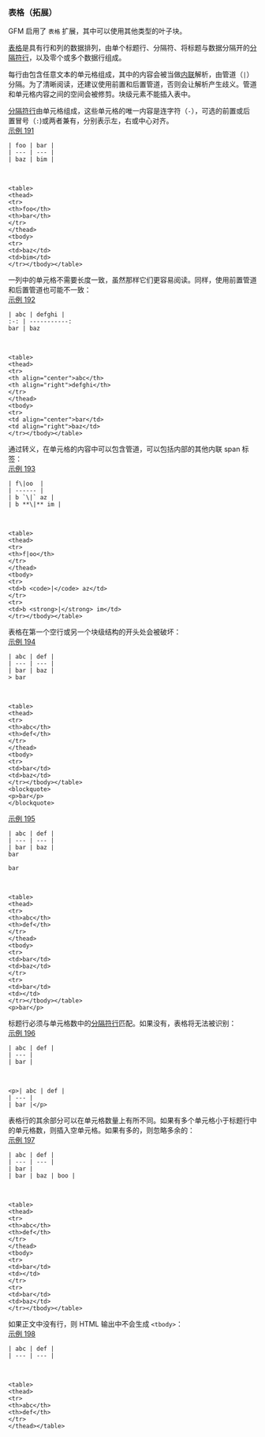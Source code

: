 ### 表格（拓展）

GFM 启用了 `表格` 扩展，其中可以使用其他类型的叶子块。

[表格](https://github.github.com/gfm/#table)是具有行和列的数据排列，由单个标题行、分隔符、将标题与数据分隔开的[分隔符行](https://github.github.com/gfm/#delimiter-row)，以及零个或多个数据行组成。

每行由包含任意文本的单元格组成，其中的内容会被当做[内联](https://github.github.com/gfm/#inlines)解析，由管道（`|`）分隔。为了清晰阅读，还建议使用前置和后置管道，否则会让解析产生歧义。管道和单元格内容之间的空间会被修剪。块级元素不能插入表中。

[分隔符行](https://github.github.com/gfm/#delimiter-row)由单元格组成，这些单元格的唯一内容是连字符（`-`），可选的前置或后置冒号（`:`)或两者兼有，分别表示左，右或中心对齐。    
[示例 191](https://github.github.com/gfm/#example-191)  

    | foo | bar |
    | --- | --- |
    | baz | bim |

   

    <table>
    <thead>
    <tr>
    <th>foo</th>
    <th>bar</th>
    </tr>
    </thead>
    <tbody>
    <tr>
    <td>baz</td>
    <td>bim</td>
    </tr></tbody></table>

一列中的单元格不需要长度一致，虽然那样它们更容易阅读。同样，使用前置管道和后置管道也可能不一致：  
[示例 192](https://github.github.com/gfm/#example-192)  

    | abc | defghi |
    :-: | -----------:
    bar | baz

   

    <table>
    <thead>
    <tr>
    <th align="center">abc</th>
    <th align="right">defghi</th>
    </tr>
    </thead>
    <tbody>
    <tr>
    <td align="center">bar</td>
    <td align="right">baz</td>
    </tr></tbody></table>

通过转义，在单元格的内容中可以包含管道，可以包括内部的其他内联 span 标签：  
[示例 193](https://github.github.com/gfm/#example-193)  

    | f\|oo  |
    | ------ |
    | b `\|` az |
    | b **\|** im |

   

    <table>
    <thead>
    <tr>
    <th>f|oo</th>
    </tr>
    </thead>
    <tbody>
    <tr>
    <td>b <code>|</code> az</td>
    </tr>
    <tr>
    <td>b <strong>|</strong> im</td>
    </tr></tbody></table>
 
表格在第一个空行或另一个块级结构的开头处会被破坏：   
[示例 194](https://github.github.com/gfm/#example-194)  

    | abc | def |
    | --- | --- |
    | bar | baz |
    > bar

   

    <table>
    <thead>
    <tr>
    <th>abc</th>
    <th>def</th>
    </tr>
    </thead>
    <tbody>
    <tr>
    <td>bar</td>
    <td>baz</td>
    </tr></tbody></table>
    <blockquote>
    <p>bar</p>
    </blockquote>

[示例 195](https://github.github.com/gfm/#example-195)  

    | abc | def |
    | --- | --- |
    | bar | baz |
    bar
    
    bar

   

    <table>
    <thead>
    <tr>
    <th>abc</th>
    <th>def</th>
    </tr>
    </thead>
    <tbody>
    <tr>
    <td>bar</td>
    <td>baz</td>
    </tr>
    <tr>
    <td>bar</td>
    <td></td>
    </tr></tbody></table>
    <p>bar</p>

标题行必须与单元格数中的[分隔符行](https://github.github.com/gfm/#delimiter-row)匹配。如果没有，表格将无法被识别：  
[示例 196](https://github.github.com/gfm/#example-196)  

    | abc | def |
    | --- |
    | bar |

   

    <p>| abc | def |
    | --- |
    | bar |</p>

表格行的其余部分可以在单元格数量上有所不同。如果有多个单元格小于标题行中的单元格数，则插入空单元格。如果有多的，则忽略多余的：    
[示例 197](https://github.github.com/gfm/#example-197)  

    | abc | def |
    | --- | --- |
    | bar |
    | bar | baz | boo |

   

    <table>
    <thead>
    <tr>
    <th>abc</th>
    <th>def</th>
    </tr>
    </thead>
    <tbody>
    <tr>
    <td>bar</td>
    <td></td>
    </tr>
    <tr>
    <td>bar</td>
    <td>baz</td>
    </tr></tbody></table>

如果正文中没有行，则 HTML 输出中不会生成 `<tbody>`：   
[示例 198](https://github.github.com/gfm/#example-198)  

    | abc | def |
    | --- | --- |

   

    <table>
    <thead>
    <tr>
    <th>abc</th>
    <th>def</th>
    </tr>
    </thead></table>
